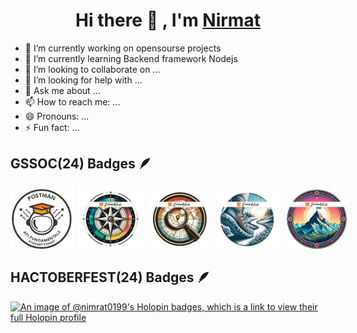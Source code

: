 <h1 align="center"> Hi there 👋 , I'm <a href="https://www.linkedin.com/in/sanjay-k-v/">Nirmat</a> </h1>



- 🔭 I’m currently working on opensourse projects
- 🌱 I’m currently learning Backend framework Nodejs
- 👯 I’m looking to collaborate on ...
- 🤔 I’m looking for help with ...
- 💬 Ask me about ...
- 📫 How to reach me: ...
- 😄 Pronouns: ...
- ⚡ Fun fact: ...

## GSSOC(24) Badges 🪶
<div style='display:flex; align-items:center; gap: 10px;' align='center'>
<img src="https://github.com/Nimrat0199/Nimrat0199/blob/main/badges/Postman%20-%20Postman%20API%20Fundamentals%20Student%20Expert%20-%202024-10-23.png" width="100px" height="100px" />
  <img src="https://github.com/Nimrat0199/Nimrat0199/blob/main/badges/bag1.png" width="100px" height="100px" />
  <img src="https://github.com/Nimrat0199/Nimrat0199/blob/main/badges/bag2.png" width="100px" height="100px" />
  <img src="https://github.com/Nimrat0199/Nimrat0199/blob/main/badges/bag3.png" width="100px" height="100px" />
  <img src="https://github.com/Nimrat0199/Nimrat0199/blob/main/badges/bag4.png" width="100px" height="100px" />
</div>

## HACTOBERFEST(24) Badges 🪶
[![An image of @nimrat0199's Holopin badges, which is a link to view their full Holopin profile](https://holopin.me/nimrat0199)](https://holopin.io/@nimrat0199)


